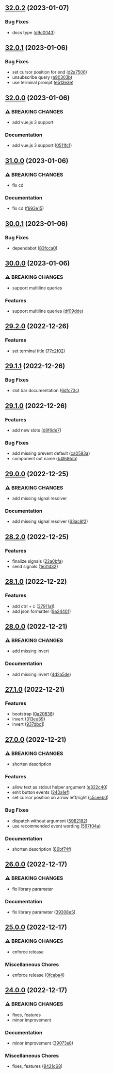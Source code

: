 ## [32.0.2](https://github.com/ndabAP/vue-command/compare/v32.0.1...v32.0.2) (2023-01-07)


### Bug Fixes

* docs type ([d9c0043](https://github.com/ndabAP/vue-command/commit/d9c0043106fa240085922c12cab3cfbd69b6b274))

## [32.0.1](https://github.com/ndabAP/vue-command/compare/v32.0.0...v32.0.1) (2023-01-06)


### Bug Fixes

* set cursor position for end ([d2a7506](https://github.com/ndabAP/vue-command/commit/d2a75061b646f73089fa2700e8b3e781353ca826))
* unsubscribe query ([a90303b](https://github.com/ndabAP/vue-command/commit/a90303b8e7dd7446d40c0b5dc77e36a97bcbb1cc))
* use terminal prompt ([e513e3e](https://github.com/ndabAP/vue-command/commit/e513e3e4526156a8d62f0ccc273f274c433a204b))

## [32.0.0](https://github.com/ndabAP/vue-command/compare/v31.0.0...v32.0.0) (2023-01-06)


### ⚠ BREAKING CHANGES

* add vue.js 3 support

### Documentation

* add vue.js 3 support ([0511fc1](https://github.com/ndabAP/vue-command/commit/0511fc153ec7f84188c1f76e3b16d7ae3c7ae264))

## [31.0.0](https://github.com/ndabAP/vue-command/compare/v30.0.1...v31.0.0) (2023-01-06)


### ⚠ BREAKING CHANGES

* fix cd

### Documentation

* fix cd ([f993e15](https://github.com/ndabAP/vue-command/commit/f993e152c9e85a515d8af7482bfd6f04cf1b2f98))

## [30.0.1](https://github.com/ndabAP/vue-command/compare/v30.0.0...v30.0.1) (2023-01-06)


### Bug Fixes

* dependabot ([83fcca0](https://github.com/ndabAP/vue-command/commit/83fcca00a80a1dc9d193848db88a1524cc8689fc))

## [30.0.0](https://github.com/ndabAP/vue-command/compare/v29.2.0...v30.0.0) (2023-01-06)


### ⚠ BREAKING CHANGES

* support multiline queries

### Features

* support multiline queries ([df09dde](https://github.com/ndabAP/vue-command/commit/df09dded80f19530fad39f606f65fc38bf382a44))

## [29.2.0](https://github.com/ndabAP/vue-command/compare/v29.1.1...v29.2.0) (2022-12-26)


### Features

* set terminal title ([77c2f02](https://github.com/ndabAP/vue-command/commit/77c2f02412a001709f4599737becab1322ad53cc))

## [29.1.1](https://github.com/ndabAP/vue-command/compare/v29.1.0...v29.1.1) (2022-12-26)


### Bug Fixes

* slot bar documentation ([6dfc73c](https://github.com/ndabAP/vue-command/commit/6dfc73c5bc4af89c8ad99101a90845b960dc2928))

## [29.1.0](https://github.com/ndabAP/vue-command/compare/v29.0.0...v29.1.0) (2022-12-26)


### Features

* add new slots ([d8f6de7](https://github.com/ndabAP/vue-command/commit/d8f6de72cf8b54848fa9f4ff44a8a670a368a4f2))


### Bug Fixes

* add missing prevent default ([ca0583a](https://github.com/ndabAP/vue-command/commit/ca0583ae8be6dc45c30c4fadb8163e39d135c85a))
* component out name ([b49d6db](https://github.com/ndabAP/vue-command/commit/b49d6db714c8814120d90974518ecccfd4284ad7))

## [29.0.0](https://github.com/ndabAP/vue-command/compare/v28.2.0...v29.0.0) (2022-12-25)


### ⚠ BREAKING CHANGES

* add missing signal resolver

### Documentation

* add missing signal resolver ([63ac8f2](https://github.com/ndabAP/vue-command/commit/63ac8f2e34f5cf904bbd2890d2ff2695da0ae28c))

## [28.2.0](https://github.com/ndabAP/vue-command/compare/v28.1.0...v28.2.0) (2022-12-25)


### Features

* finalize signals ([22a0bfa](https://github.com/ndabAP/vue-command/commit/22a0bfa8a4a9d71f853f791613a3a9dc23300adb))
* send signals ([1e31d32](https://github.com/ndabAP/vue-command/commit/1e31d32ed588821790d6410622b36061bf5245be))

## [28.1.0](https://github.com/ndabAP/vue-command/compare/v28.0.0...v28.1.0) (2022-12-22)


### Features

* add ctrl + c ([37911a1](https://github.com/ndabAP/vue-command/commit/37911a168cb2cb769136059bfd10fc1d1e8c71d2))
* add json formatter ([9a24401](https://github.com/ndabAP/vue-command/commit/9a24401d514f77ca0d19d8a0ccd92b75324deb2a))

## [28.0.0](https://github.com/ndabAP/vue-command/compare/v27.1.0...v28.0.0) (2022-12-21)


### ⚠ BREAKING CHANGES

* add missing invert

### Documentation

* add missing invert ([4d2a5de](https://github.com/ndabAP/vue-command/commit/4d2a5deaf953f89309f62fff216ddaaaa023247f))

## [27.1.0](https://github.com/ndabAP/vue-command/compare/v27.0.0...v27.1.0) (2022-12-21)


### Features

* bootstrap ([0a20838](https://github.com/ndabAP/vue-command/commit/0a208389d36c993336e665ab7fe81542aab79593))
* invert ([313ee39](https://github.com/ndabAP/vue-command/commit/313ee391c21bcea3fc26efc09a38c445e9e16dfb))
* invert ([937dbc1](https://github.com/ndabAP/vue-command/commit/937dbc1b83a594780c60c7dd9202faa6721817a2))

## [27.0.0](https://github.com/ndabAP/vue-command/compare/v26.0.0...v27.0.0) (2022-12-21)


### ⚠ BREAKING CHANGES

* shorten description

### Features

* allow text as stdout helper argument ([e322c40](https://github.com/ndabAP/vue-command/commit/e322c40dbfb00777b154cbfe03b79066429f7836))
* emit button events ([240a1ef](https://github.com/ndabAP/vue-command/commit/240a1efadf2118c57d45f7b46f7db2ebfc7df4fb))
* set cursor position on arrow left/right ([c5ceeb0](https://github.com/ndabAP/vue-command/commit/c5ceeb0d404ff74c73ae19b7f3380ccf3fc6cf47))


### Bug Fixes

* dispatch without argument ([5982182](https://github.com/ndabAP/vue-command/commit/5982182d8c87cf8c5e86d15aed267a6e7da2fc71))
* use recommended event wording ([567f04a](https://github.com/ndabAP/vue-command/commit/567f04afb1ab3cee63044da38a5cfb4adb4dccf5))


### Documentation

* shorten description ([86bf74f](https://github.com/ndabAP/vue-command/commit/86bf74f59c522c102f54a861189917653673ab83))

## [26.0.0](https://github.com/ndabAP/vue-command/compare/v25.0.0...v26.0.0) (2022-12-17)


### ⚠ BREAKING CHANGES

* fix library parameter

### Documentation

* fix library parameter ([39308e5](https://github.com/ndabAP/vue-command/commit/39308e5bf1fc34cff6bd0cffb2549096d60134f8))

## [25.0.0](https://github.com/ndabAP/vue-command/compare/v24.0.0...v25.0.0) (2022-12-17)


### ⚠ BREAKING CHANGES

* enforce release

### Miscellaneous Chores

* enforce release ([0fcaba4](https://github.com/ndabAP/vue-command/commit/0fcaba4450ecb12dc1c49ebde207fb8c8892bcb7))

## [24.0.0](https://github.com/ndabAP/vue-command/compare/v23.0.1...v24.0.0) (2022-12-17)


### ⚠ BREAKING CHANGES

* fixes, features
* minor improvement

### Documentation

* minor improvement ([39073a8](https://github.com/ndabAP/vue-command/commit/39073a84ab68a6ecfdade543985fa573c6d1fdee))


### Miscellaneous Chores

* fixes, features ([8421c68](https://github.com/ndabAP/vue-command/commit/8421c68370a89c22a9231d9f843eddd827267604))
